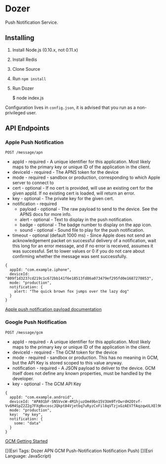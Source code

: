# Dozer

Push Notification Service.

## Installing

1. Install Node.js (0.10.x, not 0.11.x)
2. Install Redis
3. Clone Source
4. Run `npm install`
5. Run Dozer

    $ node index.js

Configuration lives in `config.json`, it is advised that you run as a non-privileged user.

## API Endpoints

### Apple Push Notification

`POST /message/apn`

* appId - required - A unique identifier for this application. Most likely maps to the primary key or unique ID of the application in the client.
* deviceId - required - The APNS token for the device
* mode - required - sandbox or production, corresponding to which Apple server to connect to
* cert - optional - If no cert is provided, will use an existing cert for the given appId. If no existing cert is loaded, will return an error.
* key - optional - The private key for the given cert.
* notification - required
   * payload - optional - The raw payload to send to the device. See the APNS docs for more info.
   * alert - optional - Text to display in the push notification.
   * badge - optional - The badge number to display on the app icon.
   * sound - optional - Sound file to play for the push notification.
* timeout - optional (default 1000 ms) - Since Apple does not send an acknowledgement packet on successful delivery of a notification, wait this long for an error message, and if no error is received, assumes it was successful. Set to lower values or 0 if you do not care about confirming whether the message was sent successfully.

```
{
  appId: "com.example.iphone",
  deviceId: "809f1d3237cd219c1c672bb141f6e18513fd86a073479ef295fd0e1687270853",
  mode: "production",
  notification: {
    alert: "The quick brown fox jumps over the lazy dog"
  }
}
```

[Apple push notification payload documentation](http://developer.apple.com/library/ios/#documentation/NetworkingInternet/Conceptual/RemoteNotificationsPG/ApplePushService/ApplePushService.html)

### Google Push Notification

`POST /message/gcm`

* appId - required - A unique identifier for this application. Most likely maps to the primary key or unique ID of the application in the client.
* deviceId - required - The GCM token for the device
* mode - required - sandbox or production. This has no meaning in GCM, but the API Key is stored scoped to this value anyway.
* notification - required - A JSON payload to deliver to the device. GCM itself does not define any known properties, must be handled by the developer.
* key - optional - The GCM API Key

```
{
  appId: "com.example.android",
  deviceId: "APA91bF-SNSVvcW-4M1hjuzOm49bn15V3Um9TrOwrdH2Otvf-Vv6M4SpZ2Z2g7FXgNvcoscJQkpt84Vjetbq7uRyzCxFil8qVTzjxGzAEV7fAqzqwULXEl96SH1_OjfKp_qK7p0XJWKrwfV3Sad6ZW1vLZEi6Mirpg",
  mode: "production",
  key:  "my key",
  notification: {
    some: "data"
  }
}
```

[GCM Getting Started](http://developer.android.com/google/gcm/gs.html)

[](Esri Tags: Dozer APN GCM Push-Notification Notification Push)
[](Esri Language: JavaScript)